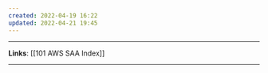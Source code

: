 ```yaml
---
created: 2022-04-19 16:22
updated: 2022-04-21 19:45
---
```

---
**Links**: [[101 AWS SAA Index]]

---
